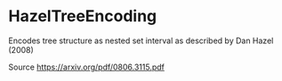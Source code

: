 # HazelTreeEncoding
Encodes tree structure as nested set interval as described by Dan Hazel (2008)

Source https://arxiv.org/pdf/0806.3115.pdf
